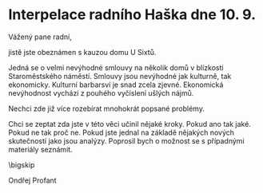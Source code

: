 Interpelace radního Haška dne 10. 9.
====================================

Vážený pane radní,

jistě jste obeznámen s kauzou domu U Sixtů.

Jedná se o velmi nevýhodné smlouvy na několik domů v blízkosti Staroměstského náměstí.
Smlouvy jsou nevýhodné jak kulturně, tak ekonomicky. 
Kulturní barbarsví je snad zcela zjevné. Ekonomická nevýhodnost vychází z pouhého vyčíslení ušlých nájmů. 

Nechci zde již více rozebírat mnohokrát popsané problémy.
 
Chci se zeptat zda jste v této věci učinil nějaké kroky. 
Pokud ano tak jaké. Pokud ne tak proč ne.
Pokud jste jednal na základě nějakých nových skutečností jako jsou analýzy. 
Poprosil bych o možnost se s případnými materiály seznámit.


\bigskip

Ondřej Profant
